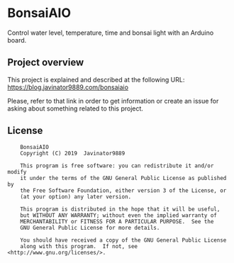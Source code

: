 # BonsaiAIO

Control water level, temperature, time and bonsai light with an Arduino board.

## Project overview

This project is explained and described at the following URL: https://blog.javinator9889.com/bonsaiaio

Please, refer to that link in order to get information or create an issue for asking about something related
to this project.

## License
```
    BonsaiAIO
    Copyright (C) 2019  Javinator9889

    This program is free software: you can redistribute it and/or modify
    it under the terms of the GNU General Public License as published by
    the Free Software Foundation, either version 3 of the License, or
    (at your option) any later version.

    This program is distributed in the hope that it will be useful,
    but WITHOUT ANY WARRANTY; without even the implied warranty of
    MERCHANTABILITY or FITNESS FOR A PARTICULAR PURPOSE.  See the
    GNU General Public License for more details.

    You should have received a copy of the GNU General Public License
    along with this program.  If not, see <http://www.gnu.org/licenses/>.

```